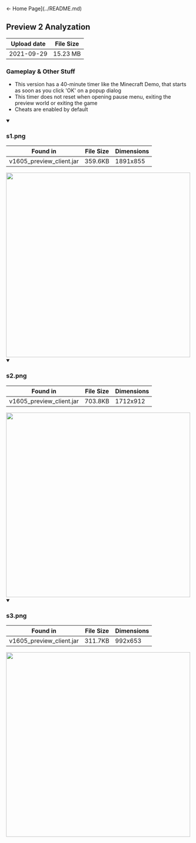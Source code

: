 ← Home Page](../README.md)

## Preview 2 Analyzation
| Upload date  | File Size |
| -----------  | --------- |
| 2021-09-29   | 15.23 MB   |

### Gameplay & Other Stuff
* This version has a 40-minute timer like the Minecraft Demo, that starts as soon as you click 'OK' on a popup dialog
* This timer does not reset when opening pause menu, exiting the preview world or exiting the game
* Cheats are enabled by default

<details open><summary>

### s1.png

| Found in                      | File Size | Dimensions   |
| ----------------------------  | --------- | ------------ |
| v1605_preview_client.jar  | 359.6KB     | 1891x855     |
</summary>
<img src="https://user-images.githubusercontent.com/35247077/172062108-acc02f75-9a4a-448b-90ae-bd51b6f322e9.png" width="500"/>
 
</details>

<details open><summary>

### s2.png

| Found in                      | File Size | Dimensions   |
| ----------------------------  | --------- | ------------ |
| v1605_preview_client.jar  | 703.8KB    | 1712x912     |
</summary>
<img src="https://user-images.githubusercontent.com/35247077/172062244-80547cac-8166-44b4-a477-e90eab5f8acb.png" width="500"/>

</details>

<details open><summary>

### s3.png

| Found in                      | File Size | Dimensions   |
| ----------------------------  | --------- | ------------ |
| v1605_preview_client.jar  | 311.7KB     | 992x653      |
</summary>
<img src="https://user-images.githubusercontent.com/35247077/172062249-a64f6514-6b8c-4aa2-a30d-afc33c2a91f4.png" width="500"/>

</details>
